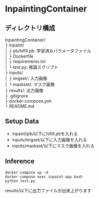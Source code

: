 # InpaintingContainer

## ディレクトリ構成
InpaintingContainer/  
├ inpaint/  
│ ├ pb/hifill.pb: 学習済みパラメータファイル  
│ ├ Dockerfile  
│ ├ requirements.txt  
│ └ test.py: 推論スクリプト  
├ inputs/  
│ ├ imgset/: 入力画像  
│ └ maskset/: マスク画像  
├ results/: 出力画像  
├ .gitignore  
├ docker-compose.yml  
└ README.md  

## Setup Data
- inpaint/pb/以下にhifill.pbを入れる
- inputs/imgset/以下に入力画像を入れる
- inputs/maskset/以下にマスク画像を入れる
## Inference
```
docker-compose up -d
docker-compose exec inpaint-app bash
python test.py
```
results/以下に出力ファイルが出来上がります